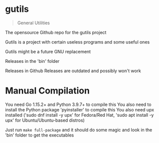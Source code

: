 # gutils

> General Utilities

The opensource Github repo for the gutils project

Gutils is a project with certain useless programs and some useful ones

Gutils might be a future GNU replacement

Releases in the 'bin' folder

Releases in Github Releases are outdated and possibly won't work

# Manual Compilation

You need Go 1.15.2+ and Python 3.9.7+ to compile this
You also need to install the Python package 'pyinstaller' to compile this
You also need upx installed ('sudo dnf install -y upx' for Fedora/Red Hat, 'sudo apt install -y upx' for Ubuntu/Ubuntu-based distros)

Just run `make full-package` and it should do some magic and look in the 'bin' folder to get the executables
